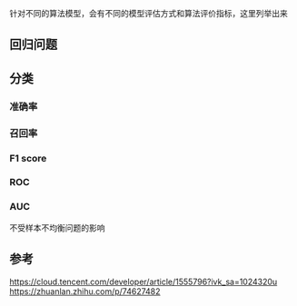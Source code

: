 针对不同的算法模型，会有不同的模型评估方式和算法评价指标，这里列举出来



## 回归问题



## 分类
### 准确率
### 召回率
### F1 score

### ROC

### AUC
不受样本不均衡问题的影响


## 参考
https://cloud.tencent.com/developer/article/1555796?ivk_sa=1024320u
https://zhuanlan.zhihu.com/p/74627482

